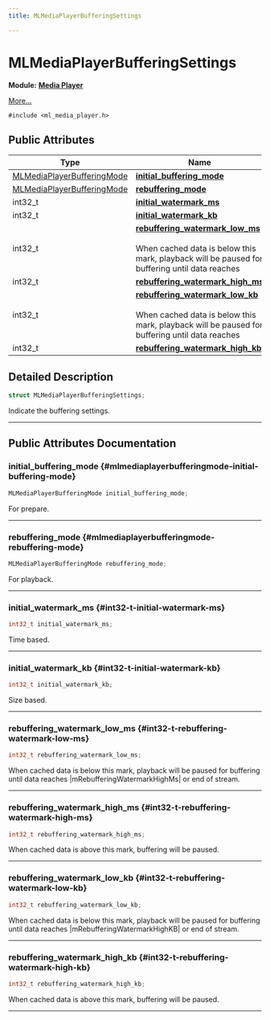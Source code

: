 ```yaml
---
title: MLMediaPlayerBufferingSettings

---
```


# MLMediaPlayerBufferingSettings

**Module:** **[Media Player](/versioned_docs/version-02-Aug-2023/api-ref/api/Modules/group___media_player/group___media_player.md)**



 [More...](#detailed-description)


`#include <ml_media_player.h>`

## Public Attributes

| Type           | Name           |
| -------------- | -------------- |
| [MLMediaPlayerBufferingMode](/versioned_docs/version-02-Aug-2023/api-ref/api/Modules/group___media_player/group___media_player.md#enums-mlmediaplayerbufferingmode) | **[initial_buffering_mode](/versioned_docs/version-02-Aug-2023/api-ref/api/Modules/group___media_player/struct_m_l_media_player_buffering_settings.md#mlmediaplayerbufferingmode-initial-buffering-mode)**  |
| [MLMediaPlayerBufferingMode](/versioned_docs/version-02-Aug-2023/api-ref/api/Modules/group___media_player/group___media_player.md#enums-mlmediaplayerbufferingmode) | **[rebuffering_mode](/versioned_docs/version-02-Aug-2023/api-ref/api/Modules/group___media_player/struct_m_l_media_player_buffering_settings.md#mlmediaplayerbufferingmode-rebuffering-mode)**  |
| int32_t | **[initial_watermark_ms](/versioned_docs/version-02-Aug-2023/api-ref/api/Modules/group___media_player/struct_m_l_media_player_buffering_settings.md#int32-t-initial-watermark-ms)**  |
| int32_t | **[initial_watermark_kb](/versioned_docs/version-02-Aug-2023/api-ref/api/Modules/group___media_player/struct_m_l_media_player_buffering_settings.md#int32-t-initial-watermark-kb)**  |
| int32_t | **[rebuffering_watermark_low_ms](/versioned_docs/version-02-Aug-2023/api-ref/api/Modules/group___media_player/struct_m_l_media_player_buffering_settings.md#int32-t-rebuffering-watermark-low-ms)** <br></br>When cached data is below this mark, playback will be paused for buffering until data reaches |mRebufferingWatermarkHighMs| or end of stream.  |
| int32_t | **[rebuffering_watermark_high_ms](/versioned_docs/version-02-Aug-2023/api-ref/api/Modules/group___media_player/struct_m_l_media_player_buffering_settings.md#int32-t-rebuffering-watermark-high-ms)**  |
| int32_t | **[rebuffering_watermark_low_kb](/versioned_docs/version-02-Aug-2023/api-ref/api/Modules/group___media_player/struct_m_l_media_player_buffering_settings.md#int32-t-rebuffering-watermark-low-kb)** <br></br>When cached data is below this mark, playback will be paused for buffering until data reaches |mRebufferingWatermarkHighKB| or end of stream.  |
| int32_t | **[rebuffering_watermark_high_kb](/versioned_docs/version-02-Aug-2023/api-ref/api/Modules/group___media_player/struct_m_l_media_player_buffering_settings.md#int32-t-rebuffering-watermark-high-kb)**  |

## Detailed Description

```cpp
struct MLMediaPlayerBufferingSettings;
```


Indicate the buffering settings. 





-----------
## Public Attributes Documentation

### initial_buffering_mode {#mlmediaplayerbufferingmode-initial-buffering-mode}

```cpp
MLMediaPlayerBufferingMode initial_buffering_mode;
```


For prepare. 





-----------

### rebuffering_mode {#mlmediaplayerbufferingmode-rebuffering-mode}

```cpp
MLMediaPlayerBufferingMode rebuffering_mode;
```


For playback. 





-----------

### initial_watermark_ms {#int32-t-initial-watermark-ms}

```cpp
int32_t initial_watermark_ms;
```


Time based. 





-----------

### initial_watermark_kb {#int32-t-initial-watermark-kb}

```cpp
int32_t initial_watermark_kb;
```


Size based. 





-----------

### rebuffering_watermark_low_ms {#int32-t-rebuffering-watermark-low-ms}

```cpp
int32_t rebuffering_watermark_low_ms;
```

When cached data is below this mark, playback will be paused for buffering until data reaches |mRebufferingWatermarkHighMs| or end of stream. 





-----------

### rebuffering_watermark_high_ms {#int32-t-rebuffering-watermark-high-ms}

```cpp
int32_t rebuffering_watermark_high_ms;
```


When cached data is above this mark, buffering will be paused. 





-----------

### rebuffering_watermark_low_kb {#int32-t-rebuffering-watermark-low-kb}

```cpp
int32_t rebuffering_watermark_low_kb;
```

When cached data is below this mark, playback will be paused for buffering until data reaches |mRebufferingWatermarkHighKB| or end of stream. 





-----------

### rebuffering_watermark_high_kb {#int32-t-rebuffering-watermark-high-kb}

```cpp
int32_t rebuffering_watermark_high_kb;
```


When cached data is above this mark, buffering will be paused. 





-----------


